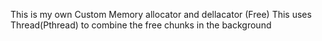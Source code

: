 This is my own Custom Memory allocator and dellacator (Free)
This uses Thread(Pthread) to combine the free chunks in the background
